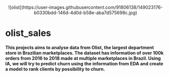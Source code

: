 <p align='center'>
![olist](https://user-images.githubusercontent.com/91806138/149023176-b0330bdd-146d-4d0d-b58e-aba7d575698c.jpg)
</p>

# olist_sales

#### This projects aims to analyse data from Olist, the largest department store in Brazilian marketplaces. The dataset has information of over 100k orders from 2016 to 2018 made at multiple marketplaces in Brazil. Using IA, we will try to predict churn using the information from EDA and create a model to rank clients by possibility to churn. 
